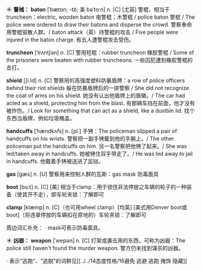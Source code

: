 ☀ <span class="category">**警械：**</span>
<span class="vocabulary">**baton**</span> [ˈbætɒn; -tɒ̃; 美 bəˈtɑ:n]
<span class="definition">n. [C] [尤英] 警棍，相当于truncheon：</span>electric, wooden baton 电警棍；木警棍 / police baton 警棍 / The police were ordered to draw their batons and disperse the crowd. 警察奉命用警棍驱散人群。/ baton attack（英）持警棍的攻击 / Five people were injured in the baton charge. 有五人遭警棍攻击受伤。
                      
<span class="vocabulary">**truncheon**</span> [ˈtrʌntʃən]
<span class="definition">n. [C] 警用短棍：</span>rubber truncheon 橡胶警棍 / Some of the prisoners were beaten with rubber truncheons. 一些囚犯遭到橡胶警棍的击打。

<span class="vocabulary">**shield**</span> [ʃi:ld]
<span class="definition">n. [C] 警察用的高强度塑料防暴盾牌：</span>a row of police officers behind their riot shields 躲在防暴盾牌后的一排警察 / She did not recognize the coat of arms on his shield. 她没有认出他盾牌上的盾徽。/ The car had acted as a shield, protecting him from the blast. 有那辆车挡在前面，他才没有被炸伤。/ Look for something that can act as a shield, like a dustbin lid. 找个东西当盾牌，例如垃圾桶盖。           

<span class="vocabulary">**handcuffs**</span> [ˈhændkʌfs]
<span class="definition">n. [pl.] 手铐：</span>The policeman slipped a pair of handcuffs on his wrists. 警察把一副手铐戴到他的手腕上。/ The other policeman put the handcuffs on him. 另一名警察把他铐了起来。/ She was led/taken away in handcuffs. 她被铐住双手带走了。/ He was led away to jail in handcuffs. 他戴着手铐被送进了监狱。

<span class="vocabulary">**gas**</span> [ɡæs] 
<span class="definition">n. [U] 警察用来控制人群的瓦斯：</span>gas mask 防毒面具

<span class="vocabulary">**boot**</span> [bu:t] 
<span class="definition">n. [C] [美] 相当于clamp：用于锁住非法停放之车辆的轮子的一种装备（使其开不走），即车轮夹锁：</span>了解即可
           
<span class="vocabulary">**clamp**</span> [klæmp]
<span class="definition">n. [C]（也可用wheel clamp）[均英] [美式用Denver boot或boot]（将违章停放的车辆扣在原地的）车轮夹锁：</span>了解即可
 
周边词汇补充：
· mask可表示防毒面具。

☀ <span class="category">**凶器：**</span>
<span class="vocabulary">**weapon**</span> [ˈwepən] 
<span class="definition">n. [C] 打架或袭击用的东西，可称为凶器：</span>The police still haven't found the murder weapon. 警方仍未找到谋杀的凶器。

· 表示“逃跑”、“逃脱”的词群见[[../../14态度性格/16避免 逃避 逃跑 掩饰 隐藏]]
